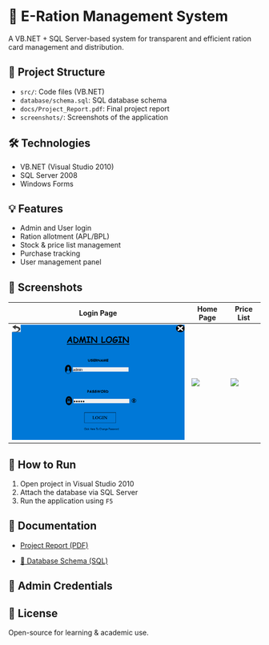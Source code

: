 # 🏢 E-Ration Management System

A VB.NET + SQL Server-based system for transparent and efficient ration card management and distribution.

## 📂 Project Structure

- `src/`: Code files (VB.NET)
- `database/schema.sql`: SQL database schema
- `docs/Project_Report.pdf`: Final project report
- `screenshots/`: Screenshots of the application

## 🛠 Technologies

- VB.NET (Visual Studio 2010)
- SQL Server 2008
- Windows Forms

## 💡 Features

- Admin and User login
- Ration allotment (APL/BPL)
- Stock & price list management
- Purchase tracking
- User management panel

## 📸 Screenshots

| Login Page | Home Page | Price List |
|------------|-----------|------------|
| ![](screenshots/admin-login.png) | ![](screenshots/user-home.png) | ![](screenshots/price-list.png) |

## 💾 How to Run

1. Open project in Visual Studio 2010
2. Attach the database via SQL Server
3. Run the application using `F5`

## 📄 Documentation

- [Project Report (PDF)](docs/Project_Report.pdf)

- [🧾 Database Schema (SQL)](database/schema.sql)

## 👤 Admin Credentials


## 📜 License

Open-source for learning & academic use.
